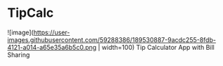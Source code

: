 # TipCalc

![image](https://user-images.githubusercontent.com/59288386/189530887-9acdc255-8fdb-4121-a014-a65e35a6b5c0.png | width=100)
Tip Calculator App with Bill Sharing

